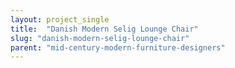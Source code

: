 ```yaml
---
layout: project_single
title:  "Danish Modern Selig Lounge Chair"
slug: "danish-modern-selig-lounge-chair"
parent: "mid-century-modern-furniture-designers"
---
```

 